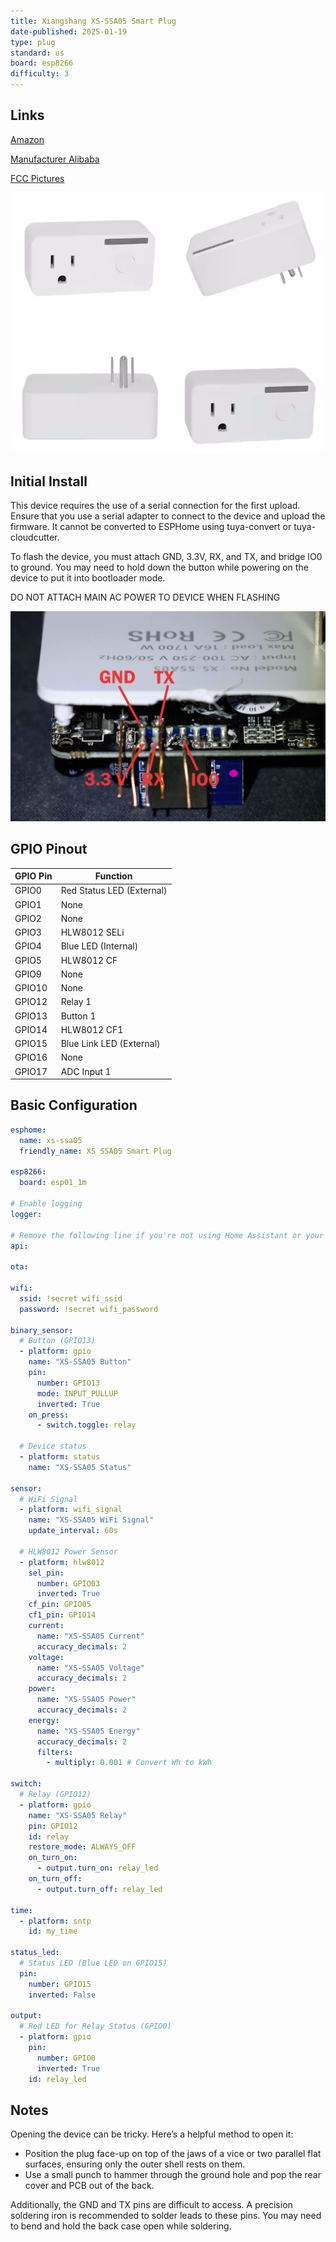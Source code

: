 ```yaml
---
title: Xiangshang XS-SSA05 Smart Plug
date-published: 2025-01-19
type: plug
standard: us
board: esp8266
difficulty: 3
---
```


## Links

[Amazon](https://www.amazon.com/gp/product/B07KP3HQR4)

[Manufacturer Alibaba](https://www.alibaba.com/product-detail/XS-SSA05-220V-US-standard-electrical_62365683004.html)

[FCC Pictures](https://fcc.report/FCC-ID/2AL65-XSSSA05/3627360.pdf)

![image](XS-SSA05-Overview.png)

## Initial Install

This device requires the use of a serial connection for the first upload. Ensure that you use a serial adapter to connect to the device and upload the firmware.
It cannot be converted to ESPHome using tuya-convert or tuya-cloudcutter.

To flash the device, you must attach GND, 3.3V, RX, and TX, and bridge IO0 to ground. You may need to hold down the button while powering on the device to put it into bootloader mode.

DO NOT ATTACH MAIN AC POWER TO DEVICE WHEN FLASHING

![image](XS-SSA05-Flashing-Pins.jpg)

## GPIO Pinout

| GPIO Pin | Function                  |
| -------- |---------------------------|
| GPIO0    | Red Status LED (External) |
| GPIO1    | None                      |
| GPIO2    | None                      |
| GPIO3    | HLW8012 SELi              |
| GPIO4    | Blue LED (Internal)       |
| GPIO5    | HLW8012 CF                |
| GPIO9    | None                      |
| GPIO10   | None                      |
| GPIO12   | Relay 1                   |
| GPIO13   | Button 1                  |
| GPIO14   | HLW8012 CF1               |
| GPIO15   | Blue Link LED (External)  |
| GPIO16   | None                      |
| GPIO17   | ADC Input 1               |

## Basic Configuration

```yaml
esphome:
  name: xs-ssa05
  friendly_name: XS SSA05 Smart Plug

esp8266:
  board: esp01_1m

# Enable logging
logger:

# Remove the following line if you're not using Home Assistant or your switch will restart every now and again
api:

ota:

wifi:
  ssid: !secret wifi_ssid
  password: !secret wifi_password

binary_sensor:
  # Button (GPIO13)
  - platform: gpio
    name: "XS-SSA05 Button"
    pin:
      number: GPIO13
      mode: INPUT_PULLUP
      inverted: True
    on_press:
      - switch.toggle: relay

  # Device status
  - platform: status
    name: "XS-SSA05 Status"

sensor:
  # WiFi Signal
  - platform: wifi_signal
    name: "XS-SSA05 WiFi Signal"
    update_interval: 60s

  # HLW8012 Power Sensor
  - platform: hlw8012
    sel_pin:
      number: GPIO03
      inverted: True
    cf_pin: GPIO05
    cf1_pin: GPIO14
    current:
      name: "XS-SSA05 Current"
      accuracy_decimals: 2
    voltage:
      name: "XS-SSA05 Voltage"
      accuracy_decimals: 2
    power:
      name: "XS-SSA05 Power"
      accuracy_decimals: 2
    energy:
      name: "XS-SSA05 Energy"
      accuracy_decimals: 2
      filters:
        - multiply: 0.001 # Convert Wh to kWh

switch:
  # Relay (GPIO12)
  - platform: gpio
    name: "XS-SSA05 Relay"
    pin: GPIO12
    id: relay
    restore_mode: ALWAYS_OFF
    on_turn_on:
      - output.turn_on: relay_led
    on_turn_off:
      - output.turn_off: relay_led

time:
  - platform: sntp
    id: my_time

status_led:
  # Status LED (Blue LED on GPIO15)
  pin:
    number: GPIO15
    inverted: False

output:
  # Red LED for Relay Status (GPIO0)
  - platform: gpio
    pin:
      number: GPIO0
      inverted: True
    id: relay_led
```

## Notes

Opening the device can be tricky. Here’s a helpful method to open it:

- Position the plug face-up on top of the jaws of a vice or two parallel flat surfaces, ensuring only the outer shell rests on them.
- Use a small punch to hammer through the ground hole and pop the rear cover and PCB out of the back.

Additionally, the GND and TX pins are difficult to access. A precision soldering iron is recommended to solder leads to these pins.
You may need to bend and hold the back case open while soldering.
